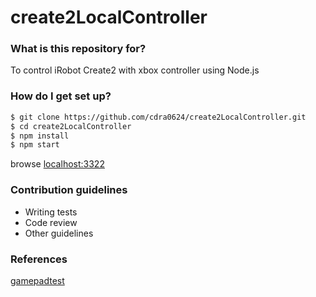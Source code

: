 # create2LocalController #

### What is this repository for? 
To control iRobot Create2 with xbox controller using Node.js

### How do I get set up? ###

```sh
$ git clone https://github.com/cdra0624/create2LocalController.git
$ cd create2LocalController
$ npm install
$ npm start
```
browse [localhost:3322](http://localhost:3322)

### Contribution guidelines ###

* Writing tests
* Code review
* Other guidelines

### References ###
[gamepadtest](https://github.com/luser/gamepadtest "gamepad Test sample") 